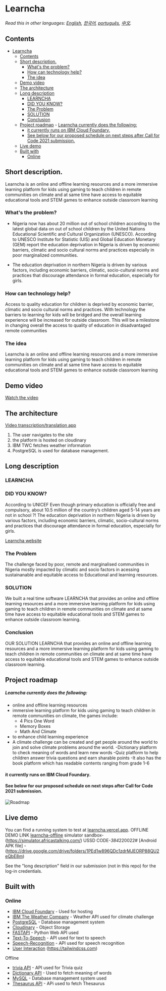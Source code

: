 # Learncha



_Read this in other languages: [English](README.md), [한국어](./docs/README.ko.md), [português](./docs/README.pt_br.md), [中文](./docs/README.zh.md)._ 

## Contents

- [Learncha](#learncha)
  - [Contents](#contents)
  - [Short description.](#short-description)
    - [What's the problem?](#whats-the-problem)
    - [How can technology help?](#how-can-technology-help)
    - [The idea](#the-idea)
  - [Demo video](#demo-video)
  - [The architecture](#the-architecture)
  - [Long description](#long-description)
    - [LEARNCHA](#learncha-1)
    - [DID YOU KNOW?](#did-you-know)
    - [The Problem](#the-problem)
    - [SOLUTION](#solution)
    - [Conclusion](#conclusion)
  - [Project roadmap](#project-roadmap)
        - [Learncha currently does the following:](#learncha-currently-does-the-following)
      - [it currently runs on IBM Cloud Foundary.](#it-currently-runs-on-ibm-cloud-foundary)
      - [See below for our proposed schedule on next steps after Call for Code 2021 submission.](#see-below-for-our-proposed-schedule-on-next-steps-after-call-for-code-2021-submission)
  - [Live demo](#live-demo)
  - [Built with](#built-with)
    - [Online](#online)

## Short description.
Learncha is an online and offline learning resources and a more immersive learning platform for kids using gaming to teach children in remote communities on climate and at same time have access to equitable educational tools and STEM games to enhance outside classroom learning
### What's the problem?

 - Nigeria now has about 20 million out of school children according to the latest global data on out of school children by the United Nations Educational Scientific and Cultural Organization (UNESCO). According to UNESCO Institute for Statistic (UIS) and Global Education Monetary (GEM) report the education deprivation in Nigeria is driven by economic barriers, climatic and socio cultural norms and practices especially in poor marginalized communities.
 
- The education deprivation in northern Nigeria is driven by various factors, including economic barriers, climatic, socio-cultural norms and practices that 
discourage attendance in formal education, especially for girls.


### How can technology help?

Access to quality education for children is deprived by economic barrier, climatic and socio cultural norms and practices. With technology the barriers to learning for kids will be bridged and the overall learning experience will be increased for outside classroom. This will be a milestone in changing overall the access to quality of education in disadvantaged remote communities

### The idea

Learncha is an online and offline learning resources and a more immersive learning platform for kids using gaming to teach children in remote communities on climate and at same time have access to equitable educational tools and STEM games to enhance outside classroom learning

## Demo video

[Watch the video](https://www.youtube.com/watch?v=hI54VopbpZI)

## The architecture

[Video transcription/translation app](https://github.com/CaptRaven/LEARNCHA/blob/)

1. The user navigates to the site 
2. the platform is hosted on cloudinary
3. IBM TWC fetches weather information
4. PostgreSQL is used for database management.

## Long description
### LEARNCHA

### DID YOU KNOW?

According to UNICEF Even though primary education is officially free and compulsory, about 10.5 million of the country’s children aged 5-14 years are not in school ?!
The education deprivation in northern Nigeria is driven by various factors, including economic barriers, climatic, socio-cultural norms and practices that discourage attendance in formal education, especially for girls.

[Learncha website](https://learncha.vercel.app)

### The Problem

The challenge faced by poor, remote and marginalised communities in Nigeria mostly impacted by climatic and socio factors in acessing sustainanable and equitable access to Educational and learning resources.


### SOLUTION

We built a real time software LEARNCHA that provides an online and offline learning resources and a more immersive learning platform for kids using gaming to teach children in remote communities on climate and at same time have access to equitable educational tools and STEM games to enhance outside classroom learning. 


### Conclusion

OUR SOLUTION LEARNCHA that provides an online and offline learning resources and a more immersive learning platform for kids using gaming to teach children in remote communities on climate and at same time have access to equitable educational tools and STEM games to enhance outside classroom learning. 

<!-- [More detail is available here](./docs/DESCRIPTION.md) -->

## Project roadmap

##### Learncha currently does the following:
- online and offline learning resources
- immersive learning platform for kids using gaming to teach children in remote communities on climate,
  the games include:
  - 4 Pics One Word
  - Memory Boxes
  - Math And Climate
 - to enhance child learning experience
- A climate challenge can be created and get people around the world to join and solve climate problems around the world.
-Dictionary platform to check meaning of words and learn new words
-Quiz platform to help children answer trivia questions and earn sharable points
-It also has the book platform which has readable contents ranging from grade 1-6
#### it currently runs on IBM Cloud Foundary.
#### See below for our proposed schedule on next steps after Call for Code 2021 submission.

![Roadmap](./images/roadmap.png)


## Live demo

You can find a running system to test at [learncha.vercel.app](https://learncha.vercel.app).
OFFLINE DEMO LINK [learncha-offline](https://github.com/farex4sure/learncha_ussd) simulator sandbox-(https://simulator.africastalking.com/) USSD CODE-*384*220022#
[Android APK file] - (https://drive.google.com/drive/folders/1PEd1w896QDc1zdrMJEORP88QU2eQbE8m)


See the "long description" field in our submission (not in this repo) for the log-in credentials.

## Built with
### Online
  
- [IBM Cloud Foundary](https://www.ibm.com/sa-en/cloud/cloud-foundry) - Used for hosting
- [IBM The Weather Company](https://www.ibm.com/products/weather-company-data-packages) - Weather API used for climate challenge
- [PostgreSQL](https://www.postgresql.org/) - Database management system
- [Cloudinary](https://cloudinary.com/documentation) - Object Storage
- [FASTAPI](https://fastapi.tiangolo.com/) - Python Web API used 
- [Text-To-Speech](https://developer.mozilla.org/en-US/docs/Web/API/Web_Speech_API/Using_the_Web_Speech_API) - API used for text to speech
- [Speech-Recognition](https://developer.mozilla.org/en-US/docs/Web/API/Web_Speech_API/Using_the_Web_Speech_API) - API used for speech recognition
- [User Interaction](https://reactjs.org) (https://tailwindcss.com)

Offline
- [trivia API](https://the-trivia-api.com/) - API used for Trivia quiz
- [Dictionary API](https://api.dictionaryapi.dev/api/v2/entries/en/word) - Used to fetch meaning of words
- [MySQL]() - Database management system used
- [Thesaurus API](https://api.api-ninjas.com/v1/thesaurus?word=<word>) - APi used to fetch Thesaurus

